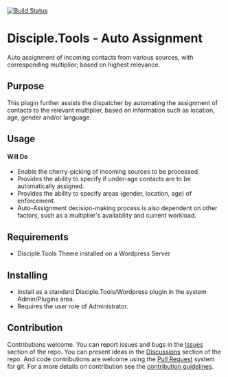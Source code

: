 [![Build Status](https://travis-ci.com/DiscipleTools/disciple-tools-auto-assignment.svg?branch=master)](https://travis-ci.com/DiscipleTools/disciple-tools-auto-assignment)

# Disciple.Tools - Auto Assignment

Auto assignment of incoming contacts from various sources, with corresponding multiplier; based on highest relevance.

## Purpose

This plugin further assists the dispatcher by automating the assignment of contacts to the relevant multiplier, based on information such as location, age, gender and/or language.

## Usage

#### Will Do

- Enable the cherry-picking of incoming sources to be processed.
- Provides the ability to specify if under-age contacts are to be automatically assigned.
- Provides the ability to specify areas (gender, location, age) of enforcement.
- Auto-Assignment decision-making process is also dependent on other factors, such as a multiplier's availability and current workload.


## Requirements

- Disciple.Tools Theme installed on a Wordpress Server

## Installing

- Install as a standard Disciple.Tools/Wordpress plugin in the system Admin/Plugins area.
- Requires the user role of Administrator.

## Contribution

Contributions welcome. You can report issues and bugs in the
[Issues](https://github.com/DiscipleTools/disciple-tools-auto-assignment/issues) section of the repo. You can present ideas
in the [Discussions](https://github.com/DiscipleTools/disciple-tools-auto-assignment/discussions) section of the repo. And
code contributions are welcome using the [Pull Request](https://github.com/DiscipleTools/disciple-tools-auto-assignment/pulls)
system for git. For a more details on contribution see the
[contribution guidelines](https://github.com/DiscipleTools/disciple-tools-auto-assignment/blob/master/CONTRIBUTING.md).
